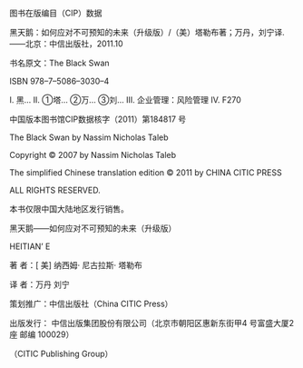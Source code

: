 # 

图书在版编目（CIP）数据

黑天鹅：如何应对不可预知的未来（升级版）/（美）塔勒布著；万丹，刘宁译. ——北京：中信出版社，2011.10

书名原文：The Black Swan

ISBN 978–7–5086–3030–4

I. 黑… II. ①塔… ②万… ③刘… III. 企业管理：风险管理 IV. F270

中国版本图书馆CIP数据核字（2011）第184817 号

  


The Black Swan by Nassim Nicholas Taleb

Copyright © 2007 by Nassim Nicholas Taleb

The simplified Chinese translation edition © 2011 by CHINA CITIC PRESS

ALL RIGHTS RESERVED.

本书仅限中国大陆地区发行销售。

  


黑天鹅——如何应对不可预知的未来（升级版）

HEITIAN’ E

著 者：[ 美] 纳西姆· 尼古拉斯· 塔勒布

译 者：万丹 刘宁

策划推广：中信出版社（China CITIC Press）

出版发行： 中信出版集团股份有限公司（北京市朝阳区惠新东街甲4 号富盛大厦2 座 邮编 100029）

（CITIC Publishing Group）

  

